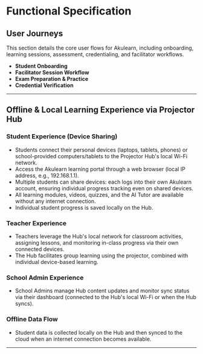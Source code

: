 # Functional Specification

## User Journeys

This section details the core user flows for Akulearn, including onboarding, learning sessions, assessment, credentialing, and facilitator workflows.

- **Student Onboarding**
- **Facilitator Session Workflow**
- **Exam Preparation & Practice**
- **Credential Verification**


---

## Offline & Local Learning Experience via Projector Hub

### Student Experience (Device Sharing)

- Students connect their personal devices (laptops, tablets, phones) or school-provided computers/tablets to the Projector Hub's local Wi-Fi network.
- Access the Akulearn learning portal through a web browser (local IP address, e.g., 192.168.1.1).
- Multiple students can share devices: each logs into their own Akulearn account, ensuring individual progress tracking even on shared devices.
- All learning modules, videos, quizzes, and the AI Tutor are available without any internet connection.
- Individual student progress is saved locally on the Hub.

### Teacher Experience

- Teachers leverage the Hub's local network for classroom activities, assigning lessons, and monitoring in-class progress via their own connected devices.
- The Hub facilitates group learning using the projector, combined with individual device-based learning.

### School Admin Experience

- School Admins manage Hub content updates and monitor sync status via their dashboard (connected to the Hub's local Wi-Fi or when the Hub syncs).

### Offline Data Flow

- Student data is collected locally on the Hub and then synced to the cloud when an internet connection becomes available.

---
